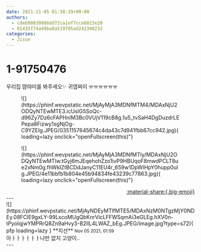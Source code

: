 ```yaml
---
date: 2021-11-05 01:58:29+09:00
authors:
  - cdeb98039986dd72ca1ef7cce6023e20
  - 01435f74a49ba8a519705ad242348232
categories:
  - Jisun
---
```


# 1-91750476

<div class="post-container" markdown="1">
<div class="content-container md-sidebar__scrollwrap" markdown="1">

우리집 먐먀미를 봐주세오✨ 귀엽찌이 ㅠㅠㅠㅠㅠㅠ
<figure markdown="1">
![](https://phinf.wevpstatic.net/MjAyMjA3MDNfMTM4/MDAxNjU2ODQyNTEwMTE3.icUsIG5SoQc-d96Zy7Dz6cFAPHnlM3Bc0VUjV119cB8g.1u5_tvSaH4DgDuzdrLEPepa8Fizwy1sgNjOg-C9YZEIg.JPEG/0351157645674c4da43c7d941fbb67cc942.jpg){ loading=lazy onclick="openFullscreen(this)"}
</figure>

<figure markdown="1">
![](https://phinf.wevpstatic.net/MjAyMjA3MDNfMTIy/MDAxNjU2ODQyNTEwMTIw.tGyj6mJEqehohZzo1ivP9HBUqoF8mwdPCLT8ue2xNm0g.fhWkIZtBCDdJanyC11EU4r_659w1DpWIHpY0hupp0uIg.JPEG/4e11bbfb1b804e45b94834fe43239c77863.jpg){ loading=lazy onclick="openFullscreen(this)"}
</figure>


</div>
</div>

<div style="text-align: right;" markdown="1">
<a href="https://weverse.io/fromis9/fanpost/1-91750476" style="text-align: right;">:material-share:{.big-emoji}</a>
</div>
---

<div class="comments-container md-sidebar__scrollwrap" markdown="1">
<div class="comment" markdown="1">
<div class='id-container' markdown="1">
![](https://phinf.wevpstatic.net/MjAyNDEyMTlfMTE5/MDAxNzM0NTgzMjY0NDEy.08FClE9gxLY-99LscoMUgQbKnrVicLFFWSqmAi3eGLEg.hXV0n-tPyoIqjwYMPRrQ8Zn9aHvy3-B2llL4LWAZ_bEg.JPEG/image.jpg?type=s72){ pfp loading=lazy }
**<span class="artist">지선</span>** <small>Nov 05 2021, 01:59</small><br>
</div>
<div class='comment-body' markdown="1">
아ㅏㅏㅏㅏㅏㅏ나만 없지 고양이..
</div>
</div>
</div>
---
